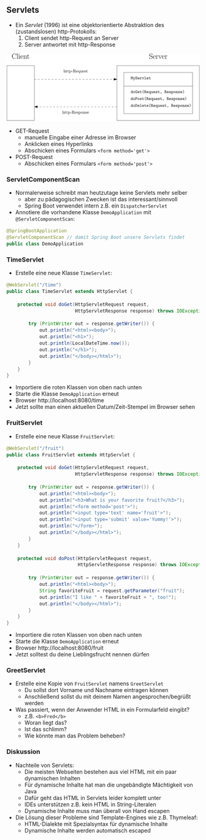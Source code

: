 ## Servlets

- Ein *Servlet* (1996) ist eine objektorientierte Abstraktion des (zustandslosen) http-Protokolls:
  1. Client sendet http-Request an Server
  2. Server antwortet mit http-Response

![](img/servlets.svg)

- GET-Request
  - manuelle Eingabe einer Adresse im Browser
  - Anklicken eines Hyperlinks
  - Abschicken eines Formulars `<form method='get'>`
- POST-Request  
  - Abschicken eines Formulars `<form method='post'>`

### ServletComponentScan

- Normalerweise schreibt man heutzutage keine Servlets mehr selber
  - aber zu pädagogischen Zwecken ist das interessant/sinnvoll
  - Spring Boot verwendet intern z.B. ein `DispatcherServlet`
- Annotiere die vorhandene Klasse `DemoApplication` mit `@ServletComponentScan`:

```java
@SpringBootApplication
@ServletComponentScan // damit Spring Boot unsere Servlets findet
public class DemoApplication
```

### TimeServlet

- Erstelle eine neue Klasse `TimeServlet`:

```java
@WebServlet("/time")
public class TimeServlet extends HttpServlet {

    protected void doGet(HttpServletRequest request,
                         HttpServletResponse response) throws IOException {

        try (PrintWriter out = response.getWriter()) {
            out.println("<html><body>");
            out.println("<h1>");
            out.println(LocalDateTime.now());
            out.println("</h1>");
            out.println("</body></html>");
        }
    }
}
```

- Importiere die roten Klassen von oben nach unten
- Starte die Klasse `DemoApplication` erneut
- Browser http://localhost:8080/time
- Jetzt sollte man einen aktuellen Datum/Zeit-Stempel im Browser sehen

### FruitServlet

- Erstelle eine neue Klasse `FruitServlet`:

```java
@WebServlet("/fruit")
public class FruitServlet extends HttpServlet {

    protected void doGet(HttpServletRequest request,
                         HttpServletResponse response) throws IOException {

        try (PrintWriter out = response.getWriter()) {
            out.println("<html><body>");
            out.println("<h3>What is your favorite fruit?</h3>");
            out.println("<form method='post'>");
            out.println("<input type='text' name='fruit'>");
            out.println("<input type='submit' value='Yummy!'>");
            out.println("</form>");
            out.println("</body></html>");
        }
    }

    protected void doPost(HttpServletRequest request,
                          HttpServletResponse response) throws IOException {

        try (PrintWriter out = response.getWriter()) {
            out.println("<html><body>");
            String favoriteFruit = request.getParameter("fruit");
            out.println("I like " + favoriteFruit + ", too!");
            out.println("</body></html>");
        }
    }
}
```

- Importiere die roten Klassen von oben nach unten
- Starte die Klasse `DemoApplication` erneut
- Browser http://localhost:8080/fruit
- Jetzt solltest du deine Lieblingsfrucht nennen dürfen

### GreetServlet

- Erstelle eine Kopie von `FruitServlet` namens `GreetServlet`
  - Du sollst dort Vorname und Nachname eintragen können
  - Anschließend sollst du mit deinem Namen angesprochen/begrüßt werden
- Was passiert, wenn der Anwender HTML in ein Formularfeld eingibt?
  - z.B. `<b>Fred</b>`
  - Woran liegt das?
  - Ist das schlimm?
  - Wie könnte man das Problem beheben?

### Diskussion

- Nachteile von Servlets:
  - Die meisten Webseiten bestehen aus viel HTML mit ein paar dynamischen Inhalten
  - Für dynamische Inhalte hat man die ungebändigte Mächtigkeit von Java
  - Dafür geht das HTML in Servlets leider komplett unter
  - IDEs unterstützen z.B. kein HTML in String-Literalen
  - Dynamische Inhalte muss man überall von Hand escapen
- Die Lösung dieser Probleme sind Template-Engines wie z.B. Thymeleaf:
  - HTML-Dialekte mit Spezialsyntax für dynamische Inhalte
  - Dynamische Inhalte werden automatisch escaped
